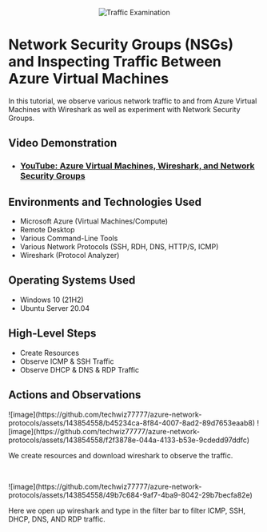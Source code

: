 <p align="center">
<img src="https://i.imgur.com/Ua7udoS.png" alt="Traffic Examination"/>
</p>

<h1>Network Security Groups (NSGs) and Inspecting Traffic Between Azure Virtual Machines</h1>
In this tutorial, we observe various network traffic to and from Azure Virtual Machines with Wireshark as well as experiment with Network Security Groups. <br />


<h2>Video Demonstration</h2>

- ### [YouTube: Azure Virtual Machines, Wireshark, and Network Security Groups](https://www.youtube.com/watch?v=gU8ZmJkoGWc)

<h2>Environments and Technologies Used</h2>

- Microsoft Azure (Virtual Machines/Compute)
- Remote Desktop
- Various Command-Line Tools
- Various Network Protocols (SSH, RDH, DNS, HTTP/S, ICMP)
- Wireshark (Protocol Analyzer)

<h2>Operating Systems Used </h2>

- Windows 10 (21H2)
- Ubuntu Server 20.04

<h2>High-Level Steps</h2>

- Create Resources
- Observe ICMP & SSH Traffic
- Observe DHCP & DNS & RDP Traffic

<h2>Actions and Observations</h2>

<p>
![image](https://github.com/techwiz77777/azure-network-protocols/assets/143854558/b45234ca-8f84-4007-8ad2-89d7653eaab8)
![image](https://github.com/techwiz77777/azure-network-protocols/assets/143854558/f2f3878e-044a-4133-b53e-9cdedd97ddfc)
</p>
<p>
We create resources and download wireshark to observe the traffic.
</p>
<br />

<p>
![image](https://github.com/techwiz77777/azure-network-protocols/assets/143854558/49b7c684-9af7-4ba9-8042-29b7becfa82e)
</p>
<p>
Here we open up wireshark and type in the filter bar to filter ICMP, SSH, DHCP, DNS, AND RDP traffic.
</p>
<br />
